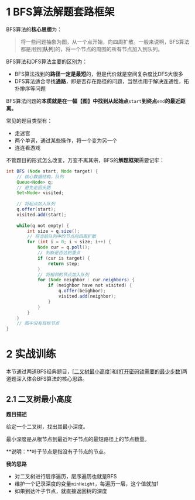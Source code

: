 # 1 BFS算法解题套路框架

BFS算法的**核心思想**为：

> 将一些问题抽象为图，从一个点开始，向四周扩散。一般来说啊，BFS算法都是用到[**队列**]的，将一个节点的周围的所有节点加入到队列。

BFS算法和DFS算法主要的区别为：

* BFS算法找到的**路径一定是最短**的，但是代价就是空间复杂度比DFS大很多
* DFS算法适合寻找**通路**，即是否存在路径的问题，当然也用于解决连通性，拓扑排序等问题

BFS算法问题的**本质就是在一幅【图】中找到从起始点**`start`**到终点**`end`**的最近距离。**

常见的题目类型有：

* 走迷宫
* 两个单词，通过某些操作，将一个变为另一个
* 连连看游戏

不管题目的形式怎么改变，万变不离其宗，BFS的**解题框架**需要记牢：

```java
int BFS (Node start, Node target) {
    // 核心数据结构，队列
    Queue<Node> q;
    // 避免走回头路
    Set<Node> visited;
    
    // 将起点加入队列
    q.offer(start);
    visited.add(start);
    
    while(q not empty) {
        int size = q.size();
        // 将当前队列中的节点向四周扩散
        for (int i = 0; i < size; i++) {
            Node cur = q.poll();
            // 判断是否达到重点
            if (cur is target) {
                return step;
            }
            // 将相邻的节点加入队列
            for (Node neighbor : cur.neighbors) {
                if (neighbor have not visited) {
                    q.offer(beighbor);
                    visited.add(neighbor);
                }
            }
        }
    }
    // 图中没有目标节点
}
```

# 2 实战训练

本节通过两道BFS经典题目，[[二叉树最小高度](https://leetcode.cn/problems/minimum-depth-of-binary-tree/description/)]和[[打开密码锁需要的最少步数]()]两道题深入体会BFS算法的核心思路。

## 2.1 二叉树最小高度

**题目描述**

给定一个二叉树，找出其最小深度。

最小深度是从根节点到最近叶子节点的最短路径上的节点数量。

**说明：**叶子节点是指没有子节点的节点。

**我的思路**

* 对二叉树进行层序遍历，层序遍历也就是BFS
* 维护一个记录深度的变量`minHeight`，每遍历一层，这个值就加1
* 如果到达叶子节点，就直接返回树的深度